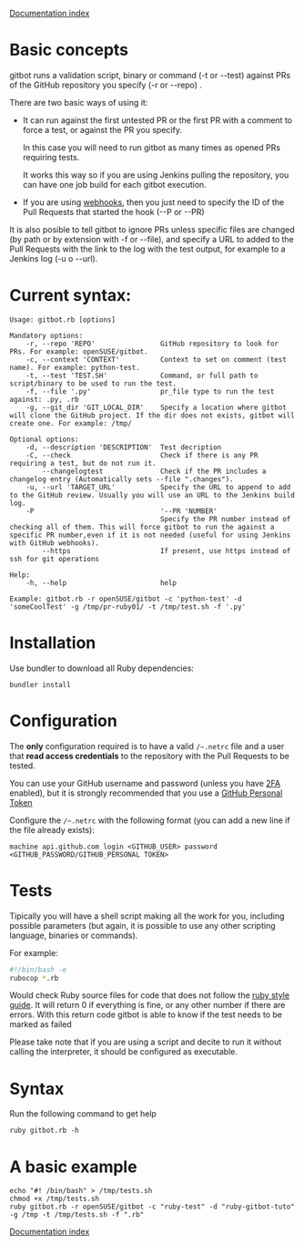 [Documentation index](../README.md#documentation)

# Basic concepts

gitbot runs a validation script, binary or command (-t or --test) against PRs of the GitHub repository you specify (-r or --repo) .

There are two basic ways of using it:

* It can run against the first untested PR or the first PR with a comment to force a test, or against the PR you specify.
 
  In this case you will need to run gitbot as many times as opened PRs requiring tests.  
  
  It works this way so if you are using Jenkins pulling the repository, you can have one job build for each gitbot execution.

* If you are using [webhooks](https://developer.github.com/webhooks/), then you just need to specify the ID of the Pull Requests that started the hook (--P or --PR)

It is also posible to tell gitbot to ignore PRs unless specific files are changed (by path or by extension with -f or --file), and specify a URL to added to the Pull Requests with the link to the log with the test output, for example to a Jenkins log (-u o --url).

# Current syntax:

```
Usage: gitbot.rb [options]

Mandatory options:
    -r, --repo 'REPO'                GitHub repository to look for PRs. For example: openSUSE/gitbot.
    -c, --context 'CONTEXT'          Context to set on comment (test name). For example: python-test.
    -t, --test 'TEST.SH'             Command, or full path to script/binary to be used to run the test.
    -f, --file '.py'                 pr_file type to run the test against: .py, .rb
    -g, --git_dir 'GIT_LOCAL_DIR'    Specify a location where gitbot will clone the GitHub project. If the dir does not exists, gitbot will create one. For example: /tmp/

Optional options:
    -d, --description 'DESCRIPTION'  Test decription
    -C, --check                      Check if there is any PR requiring a test, but do not run it.
        --changelogtest              Check if the PR includes a changelog entry (Automatically sets --file ".changes").
    -u, --url 'TARGET_URL'           Specify the URL to append to add to the GitHub review. Usually you will use an URL to the Jenkins build log.
    -P                               '--PR 'NUMBER'
                                     Specify the PR number instead of checking all of them. This will force gitbot to run the against a specific PR number,even if it is not needed (useful for using Jenkins with GitHub webhooks).
        --https                      If present, use https instead of ssh for git operations

Help:
    -h, --help                       help

Example: gitbot.rb -r openSUSE/gitbot -c 'python-test' -d 'someCoolTest' -g /tmp/pr-ruby01/ -t /tmp/test.sh -f '.py'
```

# Installation

Use bundler to download all Ruby dependencies:

```console
bundler install
```

# Configuration

The **only** configuration required is to have a valid ```/~.netrc``` file and a user that **read access credentials** to the repository with the Pull Requests to be tested.

You can use your GitHub username and password (unless you have [2FA](https://help.github.com/articles/about-two-factor-authentication/) enabled), but it is strongly recommended that you use a [GitHub Personal Token](https://help.github.com/articles/creating-a-personal-access-token-for-the-command-line/)

Configure the ```/~.netrc``` with the following format (you can add a new line if the file already exists):

```machine api.github.com login <GITHUB_USER> password <GITHUB_PASSWORD/GITHUB_PERSONAL TOKEN>```

# Tests

Tipically you will have a shell script making all the work for you, including possible parameters (but again, it is possible to use any other scripting language, binaries or commands).

For example:

```bash
#!/bin/bash -e
rubocop *.rb
```

Would check Ruby source files for code that does not follow the [ruby style guide](https://github.com/bbatsov/ruby-style-guide). It will return 0 if everything is fine, or any other number if there are errors. With this return code gitbot is able to know if the test needs to be marked as failed 

Please take note that if you are using a script and decite to run it without calling the interpreter, it should be configured as executable.

# Syntax

Run the following command to get help

```console
ruby gitbot.rb -h
```

# A basic example

```console
echo "#! /bin/bash" > /tmp/tests.sh
chmod +x /tmp/tests.sh
ruby gitbot.rb -r openSUSE/gitbot -c "ruby-test" -d "ruby-gitbot-tuto" -g /tmp -t /tmp/tests.sh -f ".rb"
```



[Documentation index](../README.md#documentation)
